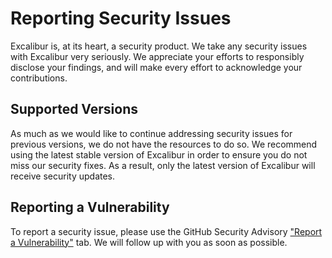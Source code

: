 # Reporting Security Issues

Excalibur is, at its heart, a security product. We take any security issues with Excalibur very seriously. We appreciate your efforts to responsibly disclose your findings, and will make every effort to acknowledge your contributions.

## Supported Versions

As much as we would like to continue addressing security issues for previous versions, we do not have the resources to do so. We recommend using the latest stable version of Excalibur in order to ensure you do not miss our security fixes. As a result, only the latest version of Excalibur will receive security updates.

## Reporting a Vulnerability

To report a security issue, please use the GitHub Security Advisory ["Report a Vulnerability"](https://github.com/PhotonicGluon/Excalibur/security/advisories/new) tab. We will follow up with you as soon as possible.
